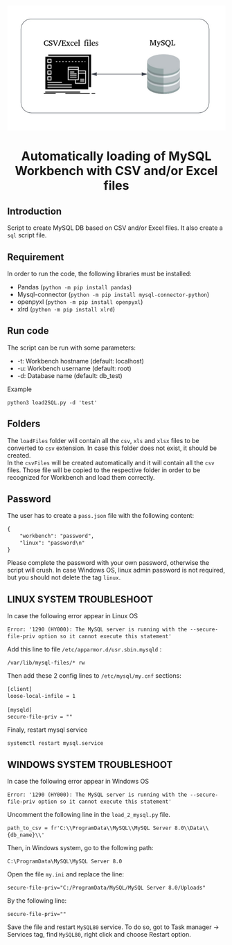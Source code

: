 <p align=center><img src=_src/assets/banner.png><p>

# <h1 align=center> **Automatically loading of MySQL Workbench with CSV and/or Excel files** </h1>


## Introduction

Script to create MySQL DB based on CSV and/or Excel files. It also create a `sql` script file.


## Requirement

In order to run the code, the following libraries must be installed:

- Pandas (`python -m pip install pandas`)
- Mysql-connector (`python -m pip install mysql-connector-python`)
- openpyxl (`python -m pip install openpyxl`)
- xlrd (`python -m pip install xlrd`)


## Run code

The script can be run with some parameters:

- -t: Workbench hostname (default: localhost)
- -u: Workbench username (default: root)
- -d: Database name (default: db_test)

Example
```
python3 load2SQL.py -d 'test'
```


## Folders

The `loadFiles` folder will contain all the `csv`, `xls` and `xlsx` files to be converted to `csv` extension.
In case this folder does not exist, it should be created.<br>
In the `csvFiles` will be created automatically and it will contain all the `csv` files.
Those file will be copied to the respective folder in order to be recognized for Workbench and load them correctly.<br>


## Password

The user has to create a `pass.json` file with the following content:

```
{
    "workbench": "password",
    "linux": "password\n"
}
```

Please complete the password with your own password, otherwise the script will crush. In case Windows OS, linux admin password is not required, but you should not delete the tag `linux`.

## LINUX SYSTEM TROUBLESHOOT

In case the following error appear in Linux OS

```
Error: '1290 (HY000): The MySQL server is running with the --secure-file-priv option so it cannot execute this statement'
```

Add this line to file `/etc/apparmor.d/usr.sbin.mysqld` :

```
/var/lib/mysql-files/* rw
```

Then add these 2 config lines to `/etc/mysql/my.cnf` sections:

```
[client]
loose-local-infile = 1

[mysqld]
secure-file-priv = ""
```

Finaly, restart mysql service

```
systemctl restart mysql.service
```

## WINDOWS SYSTEM TROUBLESHOOT

In case the following error appear in Windows OS

```
Error: '1290 (HY000): The MySQL server is running with the --secure-file-priv option so it cannot execute this statement'
```

Uncomment the following line in the `load_2_mysql.py` file.

```
path_to_csv = fr'C:\\ProgramData\\MySQL\\MySQL Server 8.0\\Data\\{db_name}\\'
```

Then, in Windows system, go to the following path:

```
C:\ProgramData\MySQL\MySQL Server 8.0
```

Open the file `my.ini` and replace the line:

```
secure-file-priv="C:/ProgramData/MySQL/MySQL Server 8.0/Uploads"
```

By the following line:

```
secure-file-priv=""
```

Save the file and restart `MySQL80` service. To do so, got to Task manager -> Services tag, find `MySQL80`, right click and choose Restart option.